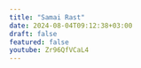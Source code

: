 ```yaml
---
title: "Samai Rast"
date: 2024-08-04T09:12:38+03:00
draft: false
featured: false
youtube: Zr96QfVCaL4
---
```



